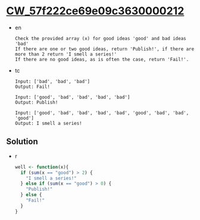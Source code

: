 # [CW_57f222ce69e09c3630000212](https://www.codewars.com/kata/57f222ce69e09c3630000212)

* en

  ```en
  Check the provided array (x) for good ideas 'good' and bad ideas 'bad'
  If there are one or two good ideas, return 'Publish!', if there are more than 2 return 'I smell a series!'
  If there are no good ideas, as is often the case, return 'Fail!'.
  ```

* tc

  ```tc
  Input: ['bad', 'bad', 'bad']
  Output: Fail!

  Input: ['good', 'bad', 'bad', 'bad', 'bad']
  Output: Publish!

  Input: ['good', 'bad', 'bad', 'bad', 'bad', 'good', 'bad', 'bad', 'good']
  Output: I smell a series!
  ```

## Solution

* r

  ```r
  well <- function(x){
    if (sum(x == "good") > 2) {
      "I smell a series!"
    } else if (sum(x == "good") > 0) {
      "Publish!"
    } else {
      "Fail!"
    }
  }
  ```
